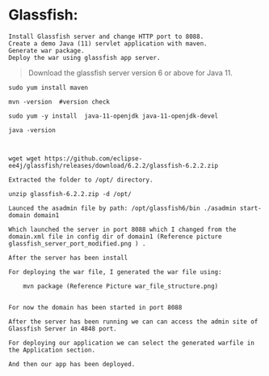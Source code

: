 # Glassfish:
    Install Glassfish server and change HTTP port to 8088.
    Create a demo Java (11) servlet application with maven.
    Generate war package.
    Deploy the war using glassfish app server.

> Download the glassfish server version 6 or above for Java 11.

    sudo yum install maven

    mvn -version  #version check

    sudo yum -y install  java-11-openjdk java-11-openjdk-devel

    java -version



    wget wget https://github.com/eclipse-ee4j/glassfish/releases/download/6.2.2/glassfish-6.2.2.zip

    Extracted the folder to /opt/ directory.

    unzip glassfish-6.2.2.zip -d /opt/

    Launced the asadmin file by path: /opt/glassfish6/bin ./asadmin start-domain domain1

    Which launched the server in port 8088 which I changed from the domain.xml file in config dir of domain1 (Reference picture glassfish_server_port_modified.png ) .

    After the server has been install

    For deploying the war file, I generated the war file using:
        
        mvn package (Reference Picture war_file_structure.png)

    
    For now the domain has been started in port 8088

    After the server has been running we can can access the admin site of Glassfish Server in 4848 port.

    For deploying our application we can select the generated warfile in the Application section.

    And then our app has been deployed.
